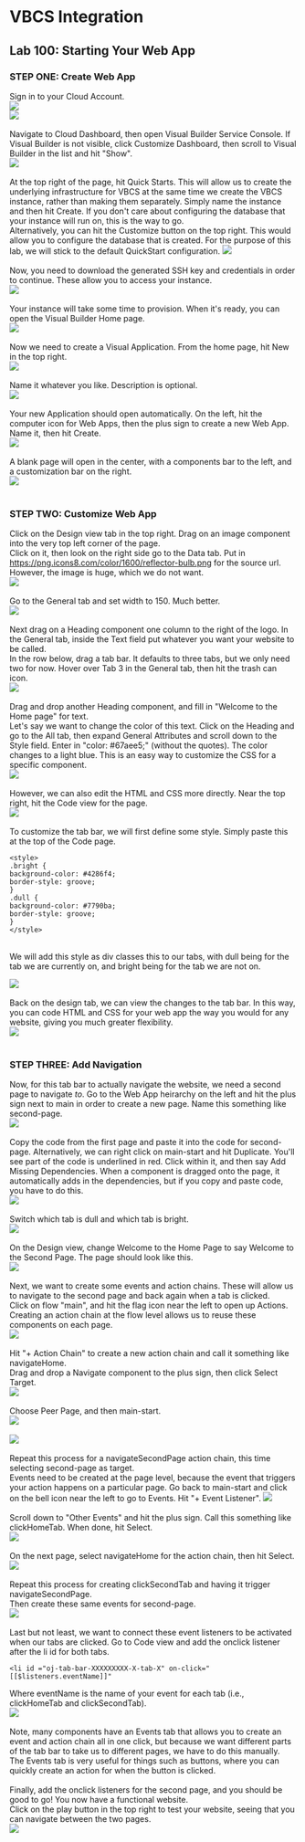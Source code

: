 # VBCS Integration

<h2> Lab 100: Starting Your Web App </h2>

<h3> STEP ONE: Create Web App </h3> 

Sign in to your Cloud Account. <br>
![](/images/1.png) <br>
![](/images/2.png) <br>
<br>
Navigate to Cloud Dashboard, then open Visual Builder Service Console. If Visual Builder is not visible, click Customize Dashboard, then scroll to Visual Builder in the list and hit "Show".<br>
![](/images/3.png) <br> 
<br>
At the top right of the page, hit Quick Starts. This will allow us to create the underlying infrastructure for VBCS at the same time we create the VBCS instance, rather than making them separately. Simply name the instance and then hit Create. If you don't care about configuring the database that your instance will run on, this is the way to go. <br>
Alternatively, you can hit the Customize button on the top right. This would allow you to configure the database that is created. For the purpose of this lab, we will stick to the default QuickStart configuration.
![](/images/5.png)<br>
<br>
Now, you need to download the generated SSH key and credentials in order to continue. These allow you to access your instance.<br>
![](/images/12.png)<br>
<br>
Your instance will take some time to provision. When it's ready, you can open the Visual Builder Home page.<br>
![](/images/8.png)<br>
<br>
Now we need to create a Visual Application. From the home page, hit New in the top right. <br>
![](/images/9.png)<br>
<br>
Name it whatever you like. Description is optional. <br>
![](/images/10.png)<br>
<br>
Your new Application should open automatically. On the left, hit the computer icon for Web Apps, then the plus sign to create a new Web App. Name it, then hit Create. <br>
![](/images/11.png)<br>
<br>
A blank page will open in the center, with a components bar to the left, and a customization bar on the right.<br>
![](/images/14.png)<br>
<br>
<h3> STEP TWO: Customize Web App </h3>

Click on the Design view tab in the top right. Drag on an image component into the very top left corner of the page. <br>
Click on it, then look on the right side go to the Data tab. Put in https://png.icons8.com/color/1600/reflector-bulb.png for the source url. However, the image is huge, which we do not want. <br>
![](/images/15.png)<br>
<br>
Go to the General tab and set width to 150. Much better. <br>
![](/images/16.png)<br>
<br>
Next drag on a Heading component one column to the right of the logo. In the General tab, inside the Text field put whatever you want your website to be called.<br>
In the row below, drag a tab bar. It defaults to three tabs, but we only need two for now. Hover over Tab 3 in the General tab, then hit the trash can icon.<br>
![](/images/17.png)<br>
<br>
Drag and drop another Heading component, and fill in "Welcome to the Home page" for text.<br>
Let's say we want to change the color of this text. Click on the Heading and go to the All tab, then expand General Attributes and scroll down to the Style field. Enter in "color: #67aee5;" (without the quotes). The color changes to a light blue. This is an easy way to customize the CSS for a specific component. <br>
![](/images/18.png)<br>
<br>
However, we can also edit the HTML and CSS more directly. Near the top right, hit the Code view for the page. <br>
![](/images/19.png)<br>
<br>
To customize the tab bar, we will first define some style. Simply paste this at the top of the Code page.<br>
```
<style>
.bright {
background-color: #4286f4;
border-style: groove;
}
.dull {
background-color: #7790ba;
border-style: groove;
}
</style>
```

<br>
We will add this style as div classes this to our tabs, with dull being for the tab we are currently on, and bright being for the tab we are not on.<br> 

![](/images/20.png)<br>
<br>
Back on the design tab, we can view the changes to the tab bar. In this way, you can code HTML and CSS for your web app the way you would for any website, giving you much greater flexibility.<br>
![](/images/21.png)<br>
<br>
<h3> STEP THREE: Add Navigation </h3>

Now, for this tab bar to actually navigate the website, we need a second page to navigate <i>to</i>. Go to the Web App heirarchy on the left and hit the plus sign next to main in order to create a new page. Name this something like second-page. <br>
![](/images/19.png)<br>
<br>
Copy the code from the first page and paste it into the code for second-page. Alternatively, we can right click on main-start and hit Duplicate. You'll see part of the code is underlined in red. Click within it, and then say Add Missing Dependencies. When a component is dragged onto the page, it automatically adds in the dependencies, but if you copy and paste code, you have to do this.<br>
![](/images/20.png)<br>
<br>
Switch which tab is dull and which tab is bright. <br>
![](/images/19.png)<br>
<br>
On the Design view, change Welcome to the Home Page to say Welcome to the Second Page. The page should look like this.<br>
![](/images/20.png)<br>
<br>
Next, we want to create some events and action chains. These will allow us to navigate to the second page and back again when a tab is clicked.<br>
Click on flow "main", and hit the flag icon near the left to open up Actions. Creating an action chain at the flow level allows us to reuse these components on each page.<br>
![](/images/21.png)<br>
<br>
Hit "+ Action Chain" to create a new action chain and call it something like navigateHome. <br>
Drag and drop a Navigate component to the plus sign, then click Select Target.<br>
![](/images/22.png)<br>
<br>
Choose Peer Page, and then main-start.<br>
![](/images/23.png)<br>
<br>
![](/images/24.png)<br>
<br>
Repeat this process for a navigateSecondPage action chain, this time selecting second-page as target.<br>
Events need to be created at the page level, because the event that triggers your action happens on a particular page. Go back to main-start and click on the bell icon near the left to go to Events. Hit "+ Event Listener".
![](/images/25.png)<br>
<br>
Scroll down to "Other Events" and hit the plus sign. Call this something like clickHomeTab. When done, hit Select.<br>
![](/images/26.png)<br>
<br>
On the next page, select navigateHome for the action chain, then hit Select.<br>
![](/images/27.png)<br>
<br>
Repeat this process for creating clickSecondTab and having it trigger navigateSecondPage.<br>
Then create these same events for second-page.<br>
![](/images/28.png)<br>
<br>
Last but not least, we want to connect these event listeners to be activated when our tabs are clicked. Go to Code view and add the onclick listener after the li id for both tabs.
```
<li id ="oj-tab-bar-XXXXXXXXX-X-tab-X" on-click="[[$listeners.eventName]]"
``` 
Where eventName is the name of your event for each tab (i.e., clickHomeTab and clickSecondTab). <br>
![](/images/29.png)<br>
<br>
Note, many components have an Events tab that allows you to create an event and action chain all in one click, but because we want different parts of the tab bar to take us to different pages, we have to do this manually.<br>
The Events tab is very useful for things such as buttons, where you can quickly create an action for when the button is clicked.<br>
<br>
Finally, add the onclick listeners for the second page, and you should be good to go! You now have a functional website.<br>
Click on the play button in the top right to test your website, seeing that you can navigate between the two pages.<br>
![](/images/30.png)<br>
<br>
